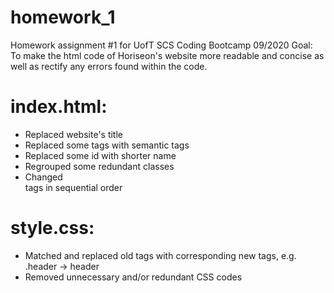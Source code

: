# homework_1
Homework assignment #1 for UofT SCS Coding Bootcamp 09/2020
Goal: To make the html code of Horiseon's website more readable and concise as well as rectify any errors found within the code.

# index.html:
- Replaced website's title
- Replaced some tags with semantic tags
- Replaced some id with shorter name
- Regrouped some redundant classes
- Changed <hgroup> tags in sequential order

# style.css:
- Matched and replaced old tags with corresponding new tags, e.g. .header -> header
- Removed unnecessary and/or redundant CSS codes